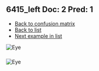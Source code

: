 ## 6415_left Doc: 2 Pred: 1
- [Back to confusion matrix](https://github.com/juliandewit/kaggle_retinopathy/blob/master/matrix.md)
- [Back to list](https://github.com/juliandewit/kaggle_retinopathy/blob/master/lists/21/list.md)
- [Next example in list](https://github.com/juliandewit/kaggle_retinopathy/blob/master/lists/21/64/6459_right.md)

![Eye](https://retinopaty.blob.core.windows.net/size1024/6415_left_2.jpeg)

### 

![Eye]()
